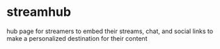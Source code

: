 # streamhub
hub page for streamers to embed their streams, chat, and social links to make a personalized destination for their content
